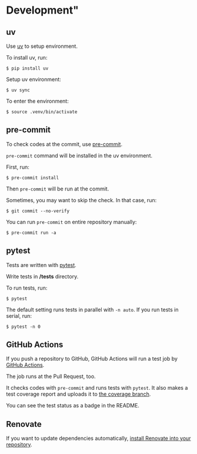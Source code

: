 # Development"

## uv

Use [uv](https://docs.astral.sh/uv/) to setup environment.

To install uv, run:

```
$ pip install uv
```

Setup uv environment:

```
$ uv sync
```

To enter the environment:

```
$ source .venv/bin/activate
```

## pre-commit

To check codes at the commit, use [pre-commit](https://pre-commit.com/).

`pre-commit` command will be installed in the uv environment.

First, run:

```
$ pre-commit install
```

Then `pre-commit` will be run at the commit.

Sometimes, you may want to skip the check. In that case, run:

```
$ git commit --no-verify
```

You can run `pre-commit` on entire repository manually:

```
$ pre-commit run -a
```

## pytest

Tests are written with [pytest](https://docs.pytest.org/).

Write tests in **/tests** directory.

To run tests, run:

```
$ pytest
```

The default setting runs tests in parallel with `-n auto`.
If you run tests in serial, run:

```
$ pytest -n 0
```

## GitHub Actions

If you push a repository to GitHub, GitHub Actions will run a test job
by [GitHub Actions](https://github.co.jp/features/actions).

The job runs at the Pull Request, too.

It checks codes with `pre-commit` and runs tests with `pytest`.
It also makes a test coverage report and uploads it to [the coverage branch](https://github.com/rcmdnk/hydra-utils/tree/coverage).

You can see the test status as a badge in the README.

## Renovate

If you want to update dependencies automatically, [install Renovate into your repository](https://docs.renovatebot.com/getting-started/installing-onboarding/).
